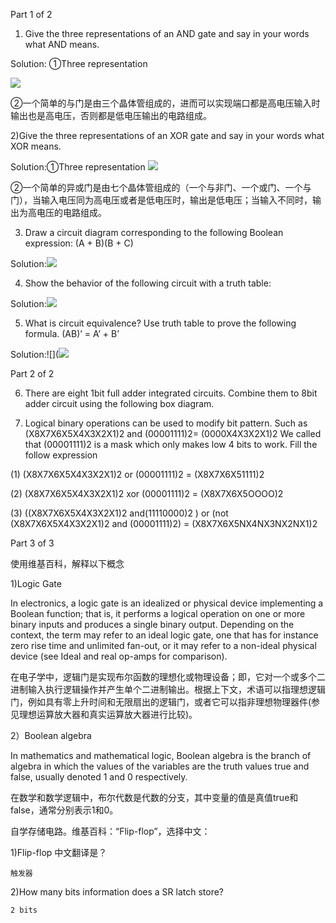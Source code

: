 
Part 1 of 2


1) Give the three representations of an AND gate and say in your words what AND means. 

Solution:
①Three representation

![](https://ws1.sinaimg.cn/large/0077gVi6gy1fwfxyv36s3j30uj08wjtl.jpg)

②一个简单的与门是由三个晶体管组成的，进而可以实现端口都是高电压输入时输出也是高电压，否则都是低电压输出的电路组成。

2)Give the three representations of an XOR gate and say in your words what XOR means.

Solution:①Three representation
![](https://ws1.sinaimg.cn/large/0077gVi6gy1fwfy4qq4vfj30xf09itbr.jpg)

②一个简单的异或门是由七个晶体管组成的（一个与非门、一个或门、一个与门），当输入电压同为高电压或者是低电压时，输出是低电压；当输入不同时，输出为高电压的电路组成。

3) Draw a circuit diagram corresponding to the following Boolean expression: (A + B)(B + C)

Solution:![](https://ws1.sinaimg.cn/large/0077gVi6gy1fwh39tls04j30u00atta1.jpg)


4) Show the behavior of the following circuit with a truth table:

Solution:![](https://ws1.sinaimg.cn/large/0077gVi6gy1fwh3m0hg00j30qv0p40us.jpg)

5) What is circuit equivalence? Use truth table to prove the following formula. 
              (AB)’ = A’ + B’

Solution:![](![](https://ws1.sinaimg.cn/large/0077gVi6gy1fwh3wynq7zj30wq0pcmzi.jpg)


Part 2 of 2

6) There are eight 1bit full adder integrated circuits. Combine them to 8bit adder circuit using the following box diagram.




7) Logical binary operations can be used to modify bit pattern. Such as (X8X7X6X5X4X3X2X1)2 and (00001111)2= (0000X4X3X2X1)2 We called that (00001111)2 is a mask which only makes low 4 bits to work. Fill the follow expression 

(1)  (X8X7X6X5X4X3X2X1)2 or (00001111)2 = (X8X7X6X51111)2

(2)  (X8X7X6X5X4X3X2X1)2 xor (00001111)2 = (X8X7X6X5OOOO)2

(3)  ((X8X7X6X5X4X3X2X1)2 and(11110000)2 ) or  (not (X8X7X6X5X4X3X2X1)2 and (00001111)2)  =  (X8X7X6X5NX4NX3NX2NX1)2


Part 3 of 3

使用维基百科，解释以下概念

1)Logic Gate

In electronics, a logic gate is an idealized or physical device implementing a Boolean function; that is, it performs a logical operation on one or more binary inputs and produces a single binary output. Depending on the context, the term may refer to an ideal logic gate, one that has for instance zero rise time and unlimited fan-out, or it may refer to a non-ideal physical device (see Ideal and real op-amps for comparison). 

在电子学中，逻辑门是实现布尔函数的理想化或物理设备；即，它对一个或多个二进制输入执行逻辑操作并产生单个二进制输出。根据上下文，术语可以指理想逻辑门，例如具有零上升时间和无限扇出的逻辑门，或者它可以指非理想物理器件(参见理想运算放大器和真实运算放大器进行比较)。

2）Boolean algebra

In mathematics and mathematical logic, Boolean algebra is the branch of algebra in which the values of the variables are the truth values true and false, usually denoted 1 and 0 respectively. 

在数学和数学逻辑中，布尔代数是代数的分支，其中变量的值是真值true和false，通常分别表示1和0。

自学存储电路。维基百科：“Flip-flop”，选择中文： 

1)Flip-flop 中文翻译是？

    触发器

 2)How many bits information does a SR latch store?

    2 bits

